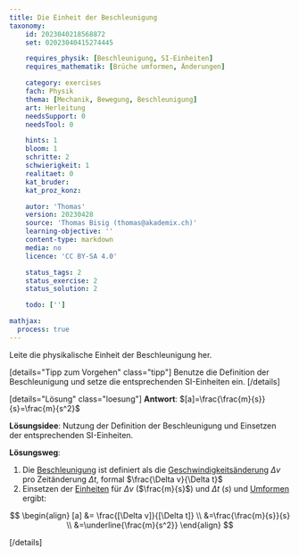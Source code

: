 ```yaml
---
title: Die Einheit der Beschleunigung
taxonomy:
	id: 2023040218568872
	set: 02023040415274445

	requires_physik: [Beschleunigung, SI-Einheiten]
	requires_mathematik: [Brüche umformen, Änderungen]

	category: exercises
	fach: Physik
	thema: [Mechanik, Bewegung, Beschleunigung]
	art: Herleitung
	needsSupport: 0
	needsTool: 0

	hints: 1
	bloom: 1
	schritte: 2
	schwierigkeit: 1
	realitaet: 0
	kat_bruder:
	kat_proz_konz:

	autor: 'Thomas'
	version: 20230428
	source: 'Thomas Bisig (thomas@akademix.ch)'
	learning-objective: ''
	content-type: markdown
	media: no
	licence: 'CC BY-SA 4.0'

	status_tags: 2
	status_exercise: 2
	status_solution: 2

	todo: ['']

mathjax:
  process: true
---
```

Leite die physikalische Einheit der Beschleunigung her.

[details="Tipp zum Vorgehen" class="tipp"]
Benutze die Definition der Beschleunigung und setze die entsprechenden SI-Einheiten ein.
[/details]

[details="Lösung" class="loesung"]
**Antwort**: $[a]=\frac{\frac{m}{s}}{s}=\frac{m}{s^2}$

**Lösungsidee**: Nutzung der Definition der Beschleunigung und Einsetzen der entsprechenden SI-Einheiten.

**Lösungsweg**:
1. Die [Beschleunigung](/konzepte/konzept-1) ist definiert als die [Geschwindigkeitsänderung](/konzepte/konzept-1) $\Delta v$ pro Zeitänderung $\Delta t$, formal $\frac{\Delta v}{\Delta t}$
2. Einsetzen der [Einheiten](/konzepte/konzept-1) für $\Delta v$ ($\frac{m}{s}$) und $\Delta t$ ($s$) und [Umformen](/konzepte/konzept-1) ergibt:

$$
\begin{align}
[a]	&= \frac{[\Delta v]}{[\Delta t]} \\
		&=\frac{\frac{m}{s}}{s} \\
		&=\underline{\frac{m}{s^2}}
\end{align}
$$

[/details]